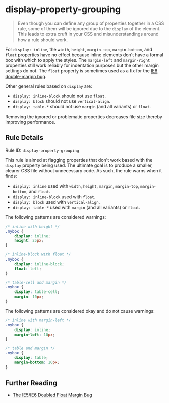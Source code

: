# display-property-grouping
> Even though you can define any group of properties together in a CSS rule, some of them will be ignored due to the `display` of the element. This leads to extra cruft in your CSS and misunderstandings around how a rule should work.

For `display: inline`, the `width`, `height`, `margin-top`, `margin-bottom`, and `float` properties have no effect because inline elements don't have a formal box with which to apply the styles. The `margin-left` and `margin-right` properties still work reliably for indentation purposes but the other margin settings do not. The `float` property is sometimes used as a fix for the [IE6 double-margin bug](http://www.positioniseverything.net/explorer/doubled-margin.html).

Other general rules based on `display` are:

* `display: inline-block` should not use `float`.
* `display: block` should not use `vertical-align`.
* `display: table-*` should not use `margin` (and all variants) or `float`.

Removing the ignored or problematic properties decreases file size thereby improving performance.

## Rule Details

Rule ID: `display-property-grouping`

This rule is aimed at flagging properties that don't work based with the `display` property being used. The ultimate goal is to produce a smaller, clearer CSS file without unnecessary code. As such, the rule warns when it finds:

* `display: inline` used with `width`, `height`, `margin`, `margin-top`, `margin-bottom`, and `float`.
* `display: inline-block` used with `float`.
* `display: block` used with `vertical-align`.
* `display: table-*` used with `margin` (and all variants) or `float`.

The following patterns are considered warnings:

```css
/* inline with height */
.mybox {
    display: inline;
    height: 25px;
}

/* inline-block with float */
.mybox {
    display: inline-block;
    float: left;
}

/* table-cell and margin */
.mybox {
    display: table-cell;
    margin: 10px;
}
```

The following patterns are considered okay and do not cause warnings:

```css
/* inline with margin-left */
.mybox {
    display: inline;
    margin-left: 10px;
}

/* table and margin */
.mybox {
    display: table;
    margin-bottom: 10px;
}
```

## Further Reading

* [The IE5/IE6 Doubled Float Margin Bug](http://www.positioniseverything.net/explorer/doubled-margin.html)